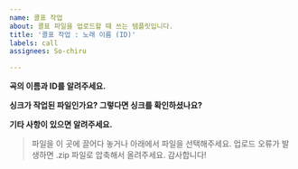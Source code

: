 ```yaml
---
name: 콜표 작업
about: 콜표 파일을 업로드할 때 쓰는 템플릿입니다.
title: '콜표 작업 : 노래 이름 (ID)'
labels: call
assignees: So-chiru

---
```


**곡의 이름과 ID를 알려주세요.**

**싱크가 작업된 파일인가요? 그렇다면 싱크를 확인하셨나요?**

**기타 사항이 있으면 알려주세요.**

> 파일을 이 곳에 끌어다 놓거나 아래에서 파일을 선택해주세요. 업로드 오류가 발생하면 .zip 파일로 압축해서 올려주세요. 감사합니다!
